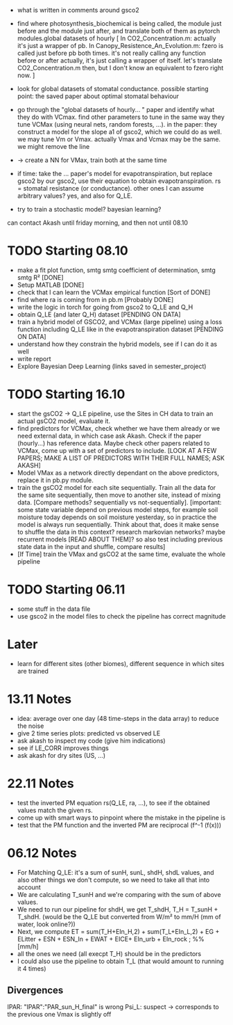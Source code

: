 * what is written in comments around gsco2
* find where photosynthesis_biochemical is being called, the module just before and the module just after, and translate both of them as pytorch modules.global datasets of hourly 
[
    In CO2_Concentration.m: actually it's just a wrapper of pb.
    In Canopy_Resistence_An_Evolution.m: fzero is called just before pb both times.
    it's not really calling any function before or after actually, it's just calling a wrapper of itself.
    let's translate CO2_Concentration.m then, but I don't know an equivalent to fzero right now.
]
* look for global datasets of stomatal conductance. possible starting point: the saved paper about optimal stomatal behaviour
* go through the "global datasets of hourly... " paper and identify what they do with VCmax. find other parameters to tune in the same way they tune VCMax (using neural nets, random forests, ...). in the paper: they construct a model for the slope a1 of gsco2, which we could do as well. we may tune Vm or Vmax. actually Vmax and Vcmax may be the same. we might remove the line 
* -> create a NN for VMax, train both at the same time

* if time: take the ... paper's model for evapotranspiration, but replace gsco2 by our gsco2, use their equation to obtain evapotranspiration. rs = stomatal resistance (or conductance). other ones I can assume arbitrary values? yes, and also for Q_LE.
* try to train a stochastic model? bayesian learning?

can contact Akash until friday morning, and then not until 08.10


# TODO Starting 08.10
* make a fit plot function, smtg smtg coefficient of determination, smtg smtg R² [DONE]
* Setup MATLAB [DONE]
* check that I can learn the VCMax empirical function [Sort of DONE]
* find where ra is coming from in pb.m [Probably DONE]
* write the logic in torch for going from gsco2 to Q_LE and Q_H
* obtain Q_LE (and later Q_H) dataset [PENDING ON DATA]
* train a hybrid model of GSCO2, and VCMax (large pipeline) using a loss function including Q_LE like in the evapotranspiration dataset  [PENDING ON DATA]
* understand how they constrain the hybrid models, see if I can do it as well
* write report
* Explore Bayesian Deep Learning (links saved in semester_project)

# TODO Starting 16.10
* start the gsCO2 -> Q_LE pipeline, use the Sites in CH data to train an actual gsCO2 model, evaluate it.
* find predictors for VCMax, check whether we have them already or we need external data, in which case ask Akash. Check if the paper (hourly...) has reference data. Maybe check other papers related to VCMax, come up with a set of predictors to include. [LOOK AT A FEW PAPERS; MAKE A LIST OF PREDICTORS WITH THEIR FULL NAMES; ASK AKASH]
* Model VMax as a network directly dependant on the above predictors, replace it in pb.py module.
* train the gsCO2 model for each site sequentially. Train all the data for the same site sequentially, then move to another site, instead of mixing data. [Compare methods? sequentially vs not-sequentially]. [important: some state variable depend on previous model steps, for example soil moisture today depends on soil moisture yesterday, so in practice the model is always run sequentially. Think about that, does it make sense to shuffle the data in this context? research markovian networks? maybe recurrent models [READ ABOUT THEM]? so also test including previous state data in the input and shuffle, compare results]
* [If Time] train the VMax and gsCO2 at the same time, evaluate the whole pipeline

# TODO Starting 06.11
* some stuff in the data file
* use gsco2 in the model files to check the pipeline has correct magnitude

# Later
* learn for different sites (other biomes), different sequence in which sites are trained

# 13.11 Notes
* idea: average over one day (48 time-steps in the data array) to reduce the noise
* give 2 time series plots: predicted vs observed LE
* ask akash to inspect my code (give him indications)
* see if LE_CORR improves things
* ask akash for dry sites (US, ...)


# 22.11 Notes
* test the inverted PM equation rs(Q_LE, ra, ...), to see if the obtained values match the given rs.
* come up with smart ways to pinpoint where the mistake in the pipeline is
* test that the PM function and the inverted PM are reciprocal (f^-1 (f(x)))

# 06.12 Notes
* For Matching Q_LE: it's a sum of sunH, sunL, shdH, shdL values, and also other things we don't compute, so we need to take all that into account
* We are calculating T_sunH and we're comparing with the sum of above values.
* We need to run our pipeline for shdH, we get T_shdH, T_H = T_sunH + T_shdH. (would be the Q_LE but converted from W/m² to mm/H (mm of water, look online?))
* Next, we compute ET =  sum(T_H+EIn_H,2) + sum(T_L+EIn_L,2) +  EG +  ELitter + ESN + ESN_In + EWAT +  EICE+ EIn_urb + EIn_rock ;  %% [mm/h]
* all the ones we need (all execpt T_H) should be in the predictors
* I could also use the pipeline to obtain T_L (that would amount to running it 4 times)

## Divergences
IPAR: "IPAR":"PAR_sun_H_final" is wrong
Psi_L: suspect -> corresponds to the previous one
Vmax is slightly off